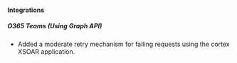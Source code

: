 
#### Integrations

##### O365 Teams (Using Graph API)

- Added a moderate retry mechanism for failing requests using the cortex XSOAR application.

